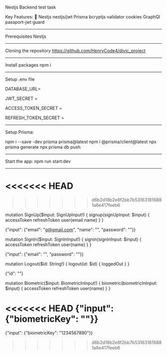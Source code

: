 Nestjs Backend test task

Key Features:
🔐 Nestjs
nestjs/jwt
Prisma
bcryptjs
validator
cookies
GraphQl
passport-jwt
guard

---------------------------------------------------------------------------------

Prerequisites
Nestjs

--------------------------------------------------------------------------------

Cloning the repository
https://github.com/HenryCode4/divic_project

---------------------------------------------------------------------------------

Install packages
npm i

---------------------------------------------------------------------------------

Setup .env file

DATABASE_URL=

JWT_SECRET = 

ACCESS_TOKEN_SECRET = 

REFRESH_TOKEN_SECRET = 


----------------------------------------------------------------------------------

Setup Prisma:

npm i --save -dev prisma prisma@latest
npm i @prisma/client@latest
npx prisma generate
npx prisma db push

----------------------------------------------------------------------------------

Start the app:
npm run start:dev

----------------------------------------------------------------------------------

<<<<<<< HEAD
=======

>>>>>>> d6b2d18b2e8f2bb7b531631816881a6e417feeb6
<!-- Graphql collections -->

<!-- sign up mutations -->
mutation SignUp($input: SignUpInput!) {
  signup(signUpInput: $input) {
    accessToken
    refreshToken
    user{email name}
  }
}
<!-- query variables -->
{"input": {"email": "g@gmail.com",
  "name": "",
  "password": ""}}


<!-- sign up mutations -->
mutation SignIn($input: SignInInput!) {
  signin(signInInput: $input) {
    accessToken
    refreshToken
    user{name}
  }
}

<!-- query variables -->
{"input": {"email": "",
  "password": ""}}



<!-- logout mutation -->
mutation Logout($id: String!) {
  logout(id: $id) {
    loggedOut
  }
}

<!-- query variables -->
{"id": ""}




<!-- biometricKey mutation -->
mutation Biometric($input: BiometricInInput!) {
  biometric(biometricInInput: $input) {
    accessToken
    refreshToken
    user{name}
  }
}


<!-- query variables -->
<<<<<<< HEAD
{"input": {"biometricKey": ""}}
=======
{"input": {"biometricKey": "1234567890"}}
>>>>>>> d6b2d18b2e8f2bb7b531631816881a6e417feeb6

